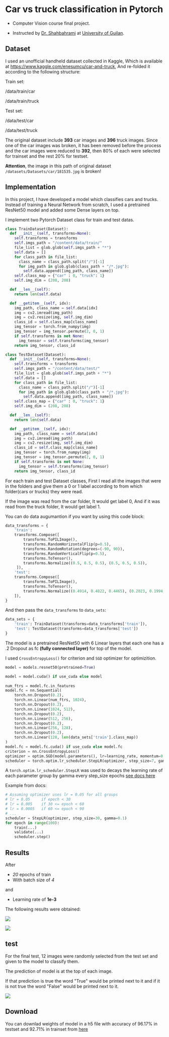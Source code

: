 # Car vs truck classification in Pytorch
- Computer Vision course final project.

- Instructed by [Dr. Shahbahrami](https://scholar.google.com/citations?user=RbUZMnEAAAAJ&hl=en "‪Asadollah Shahbahrami‬ - ‪Google Scholar‬") at [University of Guilan](https://guilan.ac.ir/en/home "University of Guilan‬").

## Dataset
I used an unofficial handheld dataset collected in Kaggle, Which is available at https://www.kaggle.com/enesumcu/car-and-truck, And re-folded it according to the following structure:

Train set:

/data/train/car

/data/train/truck

Test set:

/data/test/car

/data/test/truck

The original dataset include **393** car images and **396** truck images. Since one of the car images was broken, it has been removed before the process and the car images were reduced to **392**, then 80% of each were selected for trainset and the rest 20% for testset.

**Attention**, the image in this path of original dataset  `/datasets/Datasets/car/181535.jpg` is broken!
    
## Implementation
In this project, I have developed a model which classifies cars and trucks. Instead of training a Neural Network from scratch, I used a pretrained ResNet50 model and added some Dense layers on top.

I implement two Pytorch Dataset class for train and test datas.
```python
class TrainDataset(Dataset):
  def __init__(self, transforms=None):
    self.transforms = transforms
    self.imgs_path = "/content/data/train/"
    file_list = glob.glob(self.imgs_path + "*")
    self.data = []
    for class_path in file_list:
      class_name = class_path.split("/")[-1]
      for img_path in glob.glob(class_path + "/*.jpg"):
        self.data.append([img_path, class_name])
    self.class_map = {"car" : 0, "truck": 1}
    self.img_dim = (208, 208)

  def __len__(self):
    return len(self.data)

  def __getitem__(self, idx):
    img_path, class_name = self.data[idx]
    img = cv2.imread(img_path)
    img = cv2.resize(img, self.img_dim)
    class_id = self.class_map[class_name]
    img_tensor = torch.from_numpy(img)
    img_tensor = img_tensor.permute(2, 0, 1)
    if self.transforms is not None:
      img_tensor = self.transforms(img_tensor)
    return img_tensor, class_id

class TestDataset(Dataset):
  def __init__(self, transforms=None):
    self.transforms = transforms
    self.imgs_path = "/content/data/test/"
    file_list = glob.glob(self.imgs_path + "*")
    self.data = []
    for class_path in file_list:
      class_name = class_path.split("/")[-1]
      for img_path in glob.glob(class_path + "/*.jpg"):
        self.data.append([img_path, class_name])
    self.class_map = {"car" : 0, "truck": 1}
    self.img_dim = (208, 208)

  def __len__(self):
    return len(self.data)

  def __getitem__(self, idx):
    img_path, class_name = self.data[idx]
    img = cv2.imread(img_path)
    img = cv2.resize(img, self.img_dim)
    class_id = self.class_map[class_name]
    img_tensor = torch.from_numpy(img)
    img_tensor = img_tensor.permute(2, 0, 1)
    if self.transforms is not None:
      img_tensor = self.transforms(img_tensor)
    return img_tensor, class_id
```

For each train and test Dataset classes, First I read all the images that were in the folders and give them a 0 or 1 label according to from which folder(cars or trucks) they were read.

If the image was read from the car folder, It would get label 0, And if it was read from the truck folder, It would get label 1.

You can do data augumantion if you want by using this code block:
```python
data_transforms = {
    'train':
    transforms.Compose([
        transforms.ToPILImage(),
        transforms.RandomHorizontalFlip(p=0.5),
        transforms.RandomRotation(degrees=(-90, 90)),
        transforms.RandomVerticalFlip(p=0.5),
        transforms.ToTensor(),
        transforms.Normalize((0.5, 0.5, 0.5), (0.5, 0.5, 0.5)),
     ]),
    'test':
    transforms.Compose([
        transforms.ToPILImage(),
        transforms.ToTensor(),
        transforms.Normalize((0.4914, 0.4822, 0.4465), (0.2023, 0.1994, 0.2010))
    ]),
}
```

And then pass the `data_transforms` to `data_sets`:
```python
data_sets = {
    'train': TrainDataset(transforms=data_transforms['train']),
    'test': TestDataset(transforms=data_transforms['test'])
}
```

The model is a pretrained ResNet50 with 6 Linear layers that each one has a .2 Dropout as fc **(fully connected layer)** for top of the model. 

I used `CrossEntropyLoss()` for criterion and `SGD` optimizer for optimizition.
```python
model = models.resnet50(pretrained=True)

model = model.cuda() if use_cuda else model
    
num_ftrs = model.fc.in_features
model.fc = nn.Sequential(
    torch.nn.Dropout(0.2),
    torch.nn.Linear(num_ftrs, 1024),
    torch.nn.Dropout(0.2),
    torch.nn.Linear(1024, 512),
    torch.nn.Dropout(0.2),
    torch.nn.Linear(512, 256),
    torch.nn.Dropout(0.2),
    torch.nn.Linear(256, 128),
    torch.nn.Dropout(0.2),
    torch.nn.Linear(128, len(data_sets['train'].class_map))
)
model.fc = model.fc.cuda() if use_cuda else model.fc
criterion = nn.CrossEntropyLoss()
optimizer = optim.SGD(model.parameters(), lr=learning_rate, momentum=0.9, weight_decay=5e-4)
scheduler = torch.optim.lr_scheduler.StepLR(optimizer, step_size=7, gamma=0.1)
```
A `torch.optim.lr_scheduler.StepLR` was used to decays the learning rate of each parameter group by gamma every step_size epochs [see docs here](https://pytorch.org/docs/stable/optim.html#torch.optim.lr_scheduler.StepLR) 

Example from docs:
```python
# Assuming optimizer uses lr = 0.05 for all groups
# lr = 0.05     if epoch < 30
# lr = 0.005    if 30 <= epoch < 60
# lr = 0.0005   if 60 <= epoch < 90
# ...
scheduler = StepLR(optimizer, step_size=30, gamma=0.1)
for epoch in range(100):
    train(...)
    validate(...)
    scheduler.step()
```

## Results
After
- *20* epochs of train
- With batch size of *4*

and

- Learning rate of **1e-3**

The following results were obtained:

![](https://github.com/shuoros/car-vs-truck-classification/blob/main/etc/acc.png)

![](https://github.com/shuoros/car-vs-truck-classification/blob/main/etc/loss.png)

## test

For the final test, 12 images were randomly selected from the test set and given to the model to classify them.

The prediction of model is at the top of each image.

If that prediction is true the word "True" would be printed next to it and if it is not true the word "False" would be printed next to it.

![](https://github.com/shuoros/car-vs-truck-classification/blob/main/etc/result.png)

## Download
You can downlad weights of model in a h5 file with accuracy of 96.17% in testset and 92.71% in trainset from [here](https://drive.google.com/file/d/1-nk2p52PrcxMpPjf4a_HCOyIC3gzHDbV/view?usp=sharing)
